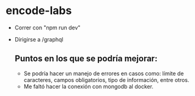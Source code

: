 # encode-labs
 - Correr con "npm run dev"
 - Dirigirse a /graphql

   ## Puntos en los que se podría mejorar:
    - Se podría hacer un manejo de errores en casos como: límite de caracteres, campos obligatorios, tipo de información, entre otros.
    - Me faltó hacer la conexión con mongodb al docker.
